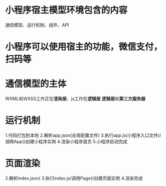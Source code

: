 # 小程序宿主模型环境包含的内容
通信模型、运行机制、组件、API

# 小程序可以使用宿主的功能，微信支付，扫码等

# 通信模型的主体
WXML和WXSS工作正在**渲染层**、js工作在**逻辑层**
**逻辑层**和**第三方服务器**

# 运行机制
1.代码打包到本地
2.解析app.json(全局配置文件)
3.执行app.js(小程序入口文件)/调用App()创建小程序实例
4.渲染小程序首页
5.小程序启动完成

# 页面渲染
2.解析index.json(
3.执行index.js/调用Page()创建页面实例
4.渲染完成
